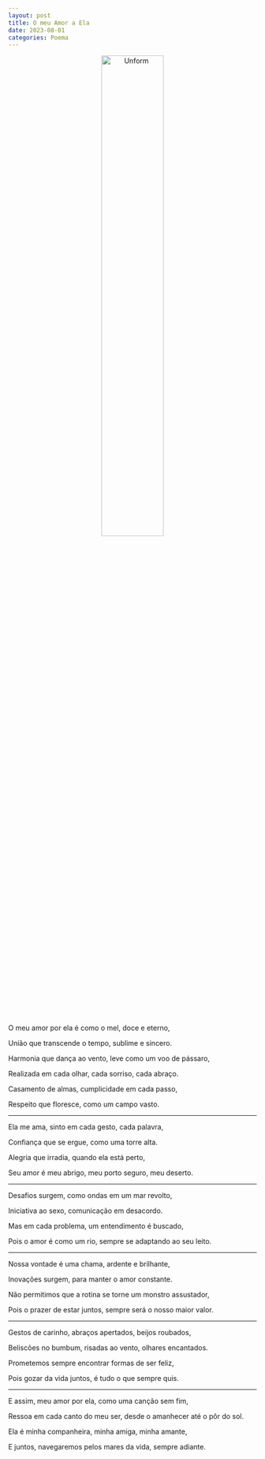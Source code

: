 ```yaml
---
layout: post
title: O meu Amor a Ela
date: 2023-08-01
categories: Poema
---
```


<p align="center">
<img src="{{ site.baseurl }}/images/2023-08-01-O-meu-Amor-a-Ela.png" height="50%" width="50%" alt="Unform" />
 </p>

O meu amor por ela é como o mel, doce e eterno,

União que transcende o tempo, sublime e sincero.

Harmonia que dança ao vento, leve como um voo de pássaro,

Realizada em cada olhar, cada sorriso, cada abraço.

Casamento de almas, cumplicidade em cada passo,

Respeito que floresce, como um campo vasto.

---

Ela me ama, sinto em cada gesto, cada palavra,

Confiança que se ergue, como uma torre alta.

Alegria que irradia, quando ela está perto,

Seu amor é meu abrigo, meu porto seguro, meu deserto.

---

Desafios surgem, como ondas em um mar revolto,

Iniciativa ao sexo, comunicação em desacordo.

Mas em cada problema, um entendimento é buscado,

Pois o amor é como um rio, sempre se adaptando ao seu leito.

---

Nossa vontade é uma chama, ardente e brilhante,

Inovações surgem, para manter o amor constante.

Não permitimos que a rotina se torne um monstro assustador,

Pois o prazer de estar juntos, sempre será o nosso maior valor.

---

Gestos de carinho, abraços apertados, beijos roubados,

Beliscões no bumbum, risadas ao vento, olhares encantados.

Prometemos sempre encontrar formas de ser feliz,

Pois gozar da vida juntos, é tudo o que sempre quis.

---

E assim, meu amor por ela, como uma canção sem fim,

Ressoa em cada canto do meu ser, desde o amanhecer até o pôr do sol.

Ela é minha companheira, minha amiga, minha amante,

E juntos, navegaremos pelos mares da vida, sempre adiante.